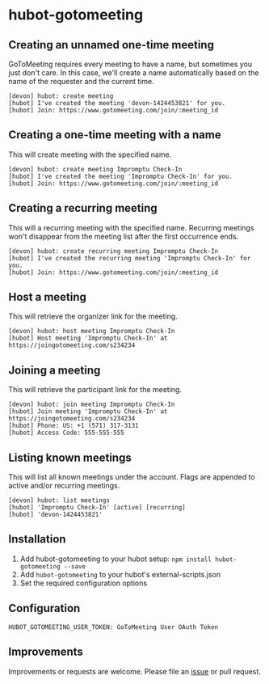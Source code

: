 # hubot-gotomeeting

## Creating an unnamed one-time meeting

GoToMeeting requires every meeting to have a name, but sometimes you just don't
care. In this case, we'll create a name automatically based on the name of the
requester and the current time.

```
[devon] hubot: create meeting
[hubot] I've created the meeting 'devon-1424453821' for you.
[hubot] Join: https://www.gotomeeting.com/join/:meeting_id
```

## Creating a one-time meeting with a name

This will create meeting with the specified name.

```
[devon] hubot: create meeting Impromptu Check-In
[hubot] I've created the meeting 'Impromptu Check-In' for you.
[hubot] Join: https://www.gotomeeting.com/join/:meeting_id
```

## Creating a recurring meeting

This will a recurring meeting with the specified name. Recurring meetings won't
disappear from the meeting list after the first occurrence ends.

```
[devon] hubot: create recurring meeting Impromptu Check-In
[hubot] I've created the recurring meeting 'Impromptu Check-In' for you.
[hubot] Join: https://www.gotomeeting.com/join/:meeting_id
```

## Host a meeting

This will retrieve the organizer link for the meeting.

```
[devon] hubot: host meeting Impromptu Check-In
[hubot] Host meeting 'Impromptu Check-In' at https://joingotomeeting.com/s234234
```

## Joining a meeting

This will retrieve the participant link for the meeting.

```
[devon] hubot: join meeting Impromptu Check-In
[hubot] Join meeting 'Impromptu Check-In' at https://joingotomeeting.com/s234234
[hubot] Phone: US: +1 (571) 317-3131
[hubot] Access Code: 555-555-555
```

## Listing known meetings

This will list all known meetings under the account. Flags are appended to
active and/or recurring meetings.

```
[devon] hubot: list meetings
[hubot] 'Impromptu Check-In' [active] [recurring]
[hubot] 'devon-1424453821'
```

## Installation

1. Add hubot-gotomeeting to your hubot setup: `npm install hubot-gotomeeting --save`
2. Add `hubot-gotomeeting` to your hubot's external-scripts.json
3. Set the required configuration options

## Configuration

`HUBOT_GOTOMEETING_USER_TOKEN: GoToMeeting User OAuth Token`

## Improvements

Improvements or requests are welcome. Please file an
[issue](https://github.com/dblandin/hubot-gotomeeting/issues) or pull request.
